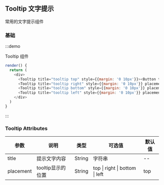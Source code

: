 ## Tooltip 文字提示

常用的文字提示组件

### 基础

:::demo 

Tooltip 组件

```js
render() {
  return (
    <div>
      <Tooltip title="tooltip top" style={{margin: '0 10px'}}><Button type="line">Tooltip Top</Button></Tooltip>
      <Tooltip title="tooltip right" style={{margin: '0 10px'}} placement="right"><Button type="success">Tooltip Right</Button></Tooltip>
      <Tooltip title="tooltip bottom" style={{margin: '0 10px'}} placement="bottom"><Button type="warning">Tooltip Bottom</Button></Tooltip>
      <Tooltip title="tooltip left" style={{margin: '0 10px'}} placement="left"><Button type="danger">Tooltip Left</Button></Tooltip>
    </div>
  )
}
```
:::

### Tooltip Attributes

| 参数 | 说明 | 类型 | 可选值 | 默认值 |
| ------- | ------- | ------- | ------- | ------- |
| title | 提示文字内容 | String | 字符串 | -- |
| placement | tooltip显示的位置 | String | top \| right \| bottom \| left | top |
